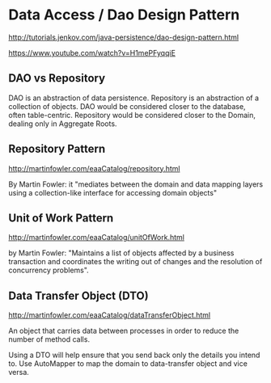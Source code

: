# Data Access / Dao Design Pattern

http://tutorials.jenkov.com/java-persistence/dao-design-pattern.html

https://www.youtube.com/watch?v=H1mePFyqqiE

## DAO vs Repository

DAO is an abstraction of data persistence. Repository is an abstraction of a collection of objects. 
DAO would be considered closer to the database, often table-centric. 
Repository would be considered closer to the Domain, dealing only in Aggregate Roots.

## Repository Pattern

http://martinfowler.com/eaaCatalog/repository.html

By Martin Fowler: it "mediates between the domain and data mapping layers using a collection-like interface for accessing domain objects"

## Unit of Work Pattern

http://martinfowler.com/eaaCatalog/unitOfWork.html

by Martin Fowler: "Maintains a list of objects affected by a business transaction and coordinates the writing out of changes and the resolution of concurrency problems".

## Data Transfer Object (DTO)

http://martinfowler.com/eaaCatalog/dataTransferObject.html

An object that carries data between processes in order to reduce the number of method calls.

Using a DTO will help ensure that you send back only the details you intend to.
Use AutoMapper to map the domain to data-transfer object and vice versa.
